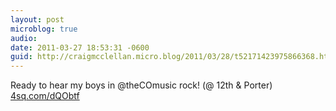 ```yaml
---
layout: post
microblog: true
audio: 
date: 2011-03-27 18:53:31 -0600
guid: http://craigmcclellan.micro.blog/2011/03/28/t52171423975866368.html
---
```

Ready to hear my boys in @theCOmusic rock! (@ 12th &amp; Porter) [4sq.com/dQObtf](http://4sq.com/dQObtf)
